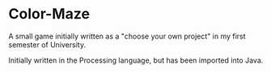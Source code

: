 # Color-Maze

A small game initially written as a "choose your own project" in my first semester of University. 

Initially written in the Processing language, but has been imported into Java.
